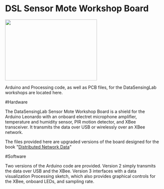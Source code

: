 DSL Sensor Mote Workshop Board
===========================================

<img src="https://raw.github.com/kippkitts/kippkitts.github.io/master/Images/DataSensingLab_workshop.JPG" width="300px" height="200px"/>

Arduino and Processing code, as well as PCB files, for the DataSensingLab workshops are located here. 

#Hardware

The DataSensingLab Sensor Mote Workshop Board is a shield for the Arduino Leonardo with an onboard electret microphone amplifier, temperature and humidity sensor, PIR motion detector, and XBee transceiver.  It transmits the data over USB or wirelessly over an XBee network.

The files provided here are upgraded versions of the board designed for the book "[Distributed Network Data](http://shop.oreilly.com/product/0636920028802.do)"

#Software

Two versions of the Arduino code are provided.  Version 2 simply transmits the data over USB and the XBee.  Version 3 interfaces with a data visualization Processing sketch, which also provides graphical controls for the XBee, onboard LEDs, and sampling rate.  
